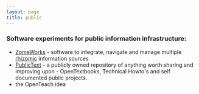 ```yaml
---
layout: page
title: public
---
```


### Software experiments for public information infrastructure:
* [ZomeWorks](/projects/zomeworks) - software to integrate, navigate and manage multiple [rhizomic](about/rhizomes) information sources 
* [PublicText](publictext.net) - a publicly owned repository of anything worth sharing and improving upon - OpenTextbooks, Technical Howto's and self documented public projects.
* the OpenTeach idea


